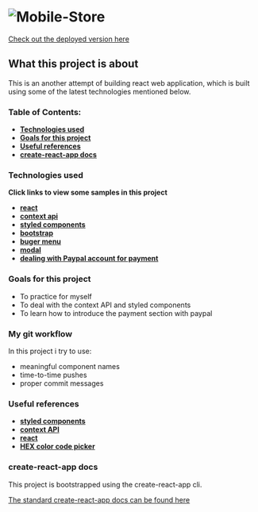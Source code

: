 # ![Mobile-Store](https://cdn1.iconfinder.com/data/icons/colored-hand-phone/96/android-mobile_phone-512.png)

[Check out the deployed version here](https://mobile-e-commerce-app.netlify.com)

## What this project is about

This is an another attempt of building react web application, which is built using some of the latest technologies mentioned below.

### Table of Contents:

* **[Technologies used](https://github.com/amuru0S/Mobile-Store#technologies-used)**
* **[Goals for this project](https://github.com/amuru0S/Mobile-Store#goals-for-this-project)**
* **[Useful references](https://github.com/amuru0S/Mobile-Store#useful-references)**
* **[create-react-app docs](https://github.com/amuru0S/Mobile-Store#create-react-app-docs)**


### Technologies used

**Click links to view some samples in this project**

* **[react](https://github.com/amuru0S/Mobile-Store/blob/master/src/components/ProductList.js)**
* **[context api](https://github.com/amuru0S/Mobile-Store/blob/master/src/context.js)**
* **[styled components](https://github.com/amuru0S/Mobile-Store/blob/master/src/components/Button.js)**
* **[bootstrap](https://github.com/amuru0S/Mobile-Store/blob/master/src/components/Cart/CartColumns.js)**
* **[buger menu](https://github.com/amuru0S/Mobile-Store/blob/master/src/components/Navbar.js)**
* **[modal](https://github.com/amuru0S/Mobile-Store/blob/master/src/components/Modal.js)**
* **[dealing with Paypal account for payment](https://github.com/amuru0S/Mobile-Store/blob/master/src/components/Cart/PayPalButton.js)**

### Goals for this project

* To practice for myself
* To deal with the context API and styled components
* To learn how to introduce the payment section with paypal

### My git workflow

In this project i try to use:

* meaningful component names
* time-to-time pushes
* proper commit messages

### Useful references

* **[styled components](https://www.styled-components.com/)**
* **[context API](https://flaviocopes.com/react-context-api/)**
* **[react](https://reactjs.org/docs/getting-started.html)**
* **[HEX color code picker](https://flatuicolors.com/)**

### create-react-app docs

This project is bootstrapped using the create-react-app cli.

[The standard create-react-app docs can be found here]()
